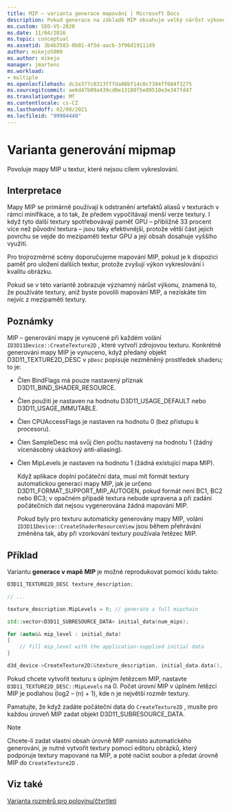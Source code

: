 ```yaml
---
title: MIP – varianta generace mapování | Microsoft Docs
description: Pokud generace na základě MIP obsahuje velký nárůst výkonu, znamená to, že používáte textury, aniž byste povolili mapování MIP a nezískáte maximum z mezipaměti textury.
ms.custom: SEO-VS-2020
ms.date: 11/04/2016
ms.topic: conceptual
ms.assetid: 3b4b3583-0b01-4f5d-aacb-3f96d19111d9
author: mikejo5000
ms.author: mikejo
manager: jmartens
ms.workload:
- multiple
ms.openlocfilehash: dc2e377c0313fffda88bf14c0c7304ff084f3275
ms.sourcegitcommit: ae6d47b09a439cd0e13180f5e89510e3e347fd47
ms.translationtype: MT
ms.contentlocale: cs-CZ
ms.lasthandoff: 02/08/2021
ms.locfileid: "99904440"
---
```

# <a name="mip-map-generation-variant"></a>Varianta generování mipmap
Povoluje mapy MIP u textur, které nejsou cílem vykreslování.

## <a name="interpretation"></a>Interpretace
Mapy MIP se primárně používají k odstranění artefaktů aliasů v texturách v rámci minifikace, a to tak, že předem vypočítávají menší verze textury. I když tyto další textury spotřebovávají paměť GPU – přibližně 33 procent více než původní textura – jsou taky efektivnější, protože větší část jejich povrchu se vejde do mezipaměti textur GPU a její obsah dosahuje vyššího využití.

Pro trojrozměrné scény doporučujeme mapování MIP, pokud je k dispozici paměť pro uložení dalších textur, protože zvyšují výkon vykreslování i kvalitu obrázku.

Pokud se v této variantě zobrazuje významný nárůst výkonu, znamená to, že používáte textury, aniž byste povolili mapování MIP, a nezískáte tím nejvíc z mezipaměti textury.

## <a name="remarks"></a>Poznámky
MIP – generování mapy je vynucené při každém volání `ID3D11Device::CreateTexture2D` , které vytvoří zdrojovou texturu. Konkrétně generování mapy MIP je vynuceno, když předaný objekt D3D11_TEXTURE2D_DESC v `pDesc` popisuje nezměněný prostředek shaderu; to je:

- Člen BindFlags má pouze nastavený příznak D3D11_BIND_SHADER_RESOURCE.

- Člen použití je nastaven na hodnotu D3D11_USAGE_DEFAULT nebo D3D11_USAGE_IMMUTABLE.

- Člen CPUAccessFlags je nastaven na hodnotu 0 (bez přístupu k procesoru).

- Člen SampleDesc má svůj člen počtu nastavený na hodnotu 1 (žádný vícenásobný ukázkový anti-aliasing).

- Člen MipLevels je nastaven na hodnotu 1 (žádná existující mapa MIP).

  Když aplikace doplní počáteční data, musí mít formát textury automatickou generaci mapy MIP, jak je určeno D3D11_FORMAT_SUPPORT_MIP_AUTOGEN, pokud formát není BC1, BC2 nebo BC3; v opačném případě textura nebude upravena a při zadání počátečních dat nejsou vygenerována žádná mapování MIP.

  Pokud byly pro texturu automaticky generovány mapy MIP, volání `ID3D11Device::CreateShaderResourceView` jsou během přehrávání změněna tak, aby při vzorkování textury používala řetězec MIP.

## <a name="example"></a>Příklad
Variantu **generace v mapě MIP** je možné reprodukovat pomocí kódu takto:

```cpp
D3D11_TEXTURE2D_DESC texture_description;

// ...

texture_description.MipLevels = 0; // generate a full mipchain

std::vector<D3D11_SUBRESOURCE_DATA> initial_data(num_mips);

for (auto&& mip_level : initial_data)
{
    // fill mip_level with the application-supplied initial data
}

d3d_device->CreateTexture2D(&texture_description, initial_data.data(), &texture)
```

Pokud chcete vytvořit texturu s úplným řetězcem MIP, nastavte `D3D11_TEXTURE2D_DESC::MipLevels` na 0. Počet úrovní MIP v úplném řetězci MIP je podlahou (log2 – (n) + 1), kde n je největší rozměr textury.

Pamatujte, že když zadáte počáteční data do `CreateTexture2D` , musíte pro každou úroveň MIP zadat objekt D3D11_SUBRESOURCE_DATA.

> [!NOTE]
> Chcete-li zadat vlastní obsah úrovně MIP namísto automatického generování, je nutné vytvořit textury pomocí editoru obrázků, který podporuje textury mapované na MIP, a poté načíst soubor a předat úrovně MIP do `CreateTexture2D` .

## <a name="see-also"></a>Viz také
[Varianta rozměrů pro polovinu/čtvrtletí](half-quarter-texture-dimensions-variant.md)
